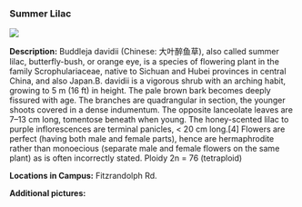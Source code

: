 ### Summer Lilac
![](http://www.astro.princeton.edu/~ruixu/fig/SummerLilac.jpg)

**Description:** Buddleja davidii (Chinese: 大叶醉鱼草), also called summer lilac, butterfly-bush, or orange eye, is a species of flowering plant in the family Scrophulariaceae, native to Sichuan and Hubei provinces in central China, and also Japan.B. davidii is a vigorous shrub with an arching habit, growing to 5 m (16 ft) in height. The pale brown bark becomes deeply fissured with age. The branches are quadrangular in section, the younger shoots covered in a dense indumentum. The opposite lanceolate leaves are 7–13 cm long, tomentose beneath when young. The honey-scented lilac to purple inflorescences are terminal panicles, < 20 cm long.[4] Flowers are perfect (having both male and female parts), hence are hermaphrodite rather than monoecious (separate male and female flowers on the same plant) as is often incorrectly stated. Ploidy 2n = 76 (tetraploid)

**Locations in Campus:** Fitzrandolph Rd.

**Additional pictures:**
